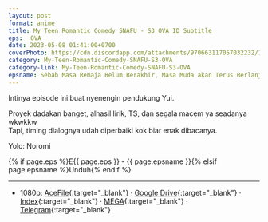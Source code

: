 ```yaml
---
layout: post
format: anime
title: My Teen Romantic Comedy SNAFU - S3 OVA ID Subtitle
eps: ⠀OVA
date: 2023-05-08 01:41:00+0700
coverPhoto: https://cdn.discordapp.com/attachments/970663117057032232/1104839507511083089/mpv-shot0255.jpg
category: My-Teen-Romantic-Comedy-SNAFU-S3-OVA
category-link: My-Teen-Romantic-Comedy-SNAFU-S3-OVA
epsname: Sebab Masa Remaja Belum Berakhir, Masa Muda akan Terus Berlanjut.
---
```


Intinya episode ini buat nyenengin pendukung Yui.

Proyek dadakan banget, alhasil lirik, TS, dan segala macem ya seadanya wkwkkw<br>
Tapi, timing dialognya udah diperbaiki kok biar enak dibacanya.

Yolo: Noromi

{% if page.eps %}E{{ page.eps }} - {{ page.epsname }}{% elsif page.epsname %}Unduh{% endif %}

---
- 1080p: [AceFile](https://acefile.co/f/98483417){:target="_blank"} &middot; [Google Drive](https://drive.google.com/file/d/19WEn3bkXUpK8rdMiepK47HuU2qM7av-H/view?usp=share_link){:target="_blank"} &middot; [Index](https://bit.ly/42vir3o){:target="_blank"} &middot; [MEGA](https://mega.nz/file/GYBxVYpR#i6Az-wfv9y7xLSyAnps0MAnb6RXajbupPVJQL2H7qr8){:target="_blank"} &middot; [Telegram](https://t.me/a1fansub/252){:target="_blank"}